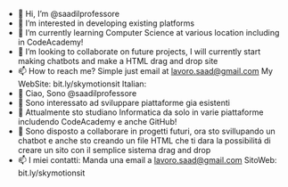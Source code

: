 - 👋 Hi, I’m @saadilprofessore
- 👀 I’m interested in developing existing platforms
- 🌱 I’m currently learning Computer Science at various location including in CodeAcademy!
- 💞️ I’m looking to collaborate on future projects, I will currently start making chatbots and make a HTML drag and drop site
- 📫 How to reach me?
Simple just email at lavoro.saad@gmail.com
My WebSite:          bit.ly/skymotionsit
Italian:
- 👋 Ciao, Sono @saadilprofessore
- 👀 Sono interessato ad sviluppare piattaforme gia esistenti
- 🌱 Attualmente sto studiano Informatica da solo in varie piattaforme includendo CodeAcademy e anche GitHub!
- 💞️ Sono disposto a collaborare in progetti futuri, ora sto svillupando un chatbot e anche sto creando un file HTML che ti dara la possibilitá di creare un sito con il semplice sistema drag and drop
- 📫 I miei contatti:
Manda una email a lavoro.saad@gmail.com
SitoWeb:          bit.ly/skymotionsit


<!---
saadilprofessore/saadilprofessore is a ✨ special ✨ repository because its `README.md` (this file) appears on your GitHub profile.
You can click the Preview link to take a look at your changes.
--->
